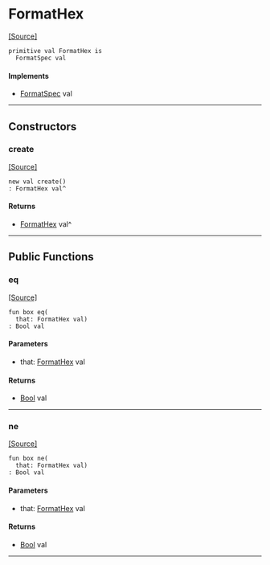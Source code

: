 # FormatHex
<span class="source-link">[[Source]](src/format/format_spec.md#L10)</span>
```pony
primitive val FormatHex is
  FormatSpec val
```

#### Implements

* [FormatSpec](format-FormatSpec.md) val

---

## Constructors

### create
<span class="source-link">[[Source]](src/format/format_spec.md#L10)</span>


```pony
new val create()
: FormatHex val^
```

#### Returns

* [FormatHex](format-FormatHex.md) val^

---

## Public Functions

### eq
<span class="source-link">[[Source]](src/format/format_spec.md#L11)</span>


```pony
fun box eq(
  that: FormatHex val)
: Bool val
```
#### Parameters

*   that: [FormatHex](format-FormatHex.md) val

#### Returns

* [Bool](builtin-Bool.md) val

---

### ne
<span class="source-link">[[Source]](src/format/format_spec.md#L11)</span>


```pony
fun box ne(
  that: FormatHex val)
: Bool val
```
#### Parameters

*   that: [FormatHex](format-FormatHex.md) val

#### Returns

* [Bool](builtin-Bool.md) val

---

